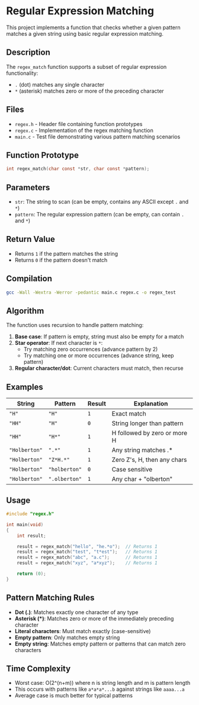 # Regular Expression Matching

This project implements a function that checks whether a given pattern matches a given string using basic regular expression matching.

## Description

The `regex_match` function supports a subset of regular expression functionality:
- `.` (dot) matches any single character
- `*` (asterisk) matches zero or more of the preceding character

## Files

- `regex.h` - Header file containing function prototypes
- `regex.c` - Implementation of the regex matching function
- `main.c` - Test file demonstrating various pattern matching scenarios

## Function Prototype

```c
int regex_match(char const *str, char const *pattern);
```

## Parameters

- `str`: The string to scan (can be empty, contains any ASCII except `.` and `*`)
- `pattern`: The regular expression pattern (can be empty, can contain `.` and `*`)

## Return Value

- Returns `1` if the pattern matches the string
- Returns `0` if the pattern doesn't match

## Compilation

```bash
gcc -Wall -Wextra -Werror -pedantic main.c regex.c -o regex_test
```

## Algorithm

The function uses recursion to handle pattern matching:

1. **Base case**: If pattern is empty, string must also be empty for a match
2. **Star operator**: If next character is `*`:
   - Try matching zero occurrences (advance pattern by 2)
   - Try matching one or more occurrences (advance string, keep pattern)
3. **Regular character/dot**: Current characters must match, then recurse

## Examples

| String | Pattern | Result | Explanation |
|--------|---------|--------|-------------|
| `"H"` | `"H"` | `1` | Exact match |
| `"HH"` | `"H"` | `0` | String longer than pattern |
| `"HH"` | `"H*"` | `1` | H followed by zero or more H |
| `"Holberton"` | `".*"` | `1` | Any string matches .* |
| `"Holberton"` | `"Z*H.*"` | `1` | Zero Z's, H, then any chars |
| `"Holberton"` | `"holberton"` | `0` | Case sensitive |
| `"Holberton"` | `".olberton"` | `1` | Any char + "olberton" |

## Usage

```c
#include "regex.h"

int main(void)
{
    int result;

    result = regex_match("hello", "he.*o");  // Returns 1
    result = regex_match("test", "t*est");   // Returns 1
    result = regex_match("abc", "a.c");      // Returns 1
    result = regex_match("xyz", "a*xyz");    // Returns 1

    return (0);
}
```

## Pattern Matching Rules

- **Dot (.)**: Matches exactly one character of any type
- **Asterisk (*)**: Matches zero or more of the immediately preceding character
- **Literal characters**: Must match exactly (case-sensitive)
- **Empty pattern**: Only matches empty string
- **Empty string**: Matches empty pattern or patterns that can match zero characters

## Time Complexity

- Worst case: O(2^(n+m)) where n is string length and m is pattern length
- This occurs with patterns like `a*a*a*...b` against strings like `aaaa...a`
- Average case is much better for typical patterns